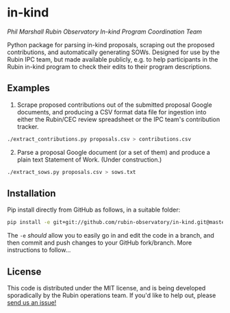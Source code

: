 # in-kind

_Phil Marshall_
_Rubin Observatory In-kind Program Coordination Team_

Python package for parsing in-kind proposals, scraping out the proposed contributions, and automatically generating SOWs. Designed for use by the Rubin IPC team, but made available publicly, e.g. to help participants in the Rubin in-kind program to check their edits to their program descriptions.

## Examples

1. Scrape proposed contributions out of the submitted proposal Google documents, and producing a CSV format data file for ingestion into either the Rubin/CEC review spreadsheet or the IPC team's contribution tracker.

```bash
./extract_contributions.py proposals.csv > contributions.csv
```

2. Parse a proposal Google document (or a set of them) and produce a plain text Statement of Work. (Under construction.)

```bash
./extract_sows.py proposals.csv > sows.txt
```

## Installation

Pip install directly from GitHub as follows, in a suitable folder:
```bash
pip install -e git+git://github.com/rubin-observatory/in-kind.git@master#egg=inkind
```
The `-e` _should_ allow you to easily go in and edit the code in a branch, and then commit and push changes to your GitHub fork/branch. More instructions to follow...

## License

This code is distributed under the MIT license, and is being developed sporadically by the Rubin operations team. If you'd like to help out, please [send us an issue!](https://github.com/rubin-observatory/in-kind/issues/new?body=@drphilmarshall)
